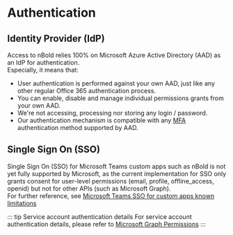 # Authentication

## Identity Provider (IdP)
Access to nBold relies 100% on Microsoft Azure Active Directory (AAD) as an IdP for authentication.  
Especially, it means that:
- User authentication is performed against your own AAD, just like any other regular Office 365 authentication process.
- You can enable, disable and manage individual permissions grants from your own AAD.
- We're not accessing, processing nor storing any login / password.
- Our authentication mechanism is compatible with any [MFA](https://en.wikipedia.org/wiki/Multi-factor_authentication) authentication method supported by AAD.

## Single Sign On (SSO)

Single Sign On (SSO) for Microsoft Teams custom apps such as nBold is not yet fully supported by Microsoft, as the current implementation for SSO only grants consent for user-level permissions (email, profile, offline_access, openid) but not for other APIs (such as Microsoft Graph).  
For further reference, see [Microsoft Teams SSO for custom apps known limitations](https://docs.microsoft.com/en-us/microsoftteams/platform/tabs/how-to/authentication/auth-aad-sso#known-limitations)

::: tip Service account authentication details 
For service account authentication details, please refer to [Microsoft Graph Permissions](./microsoft-graph-permissions.md)
:::

